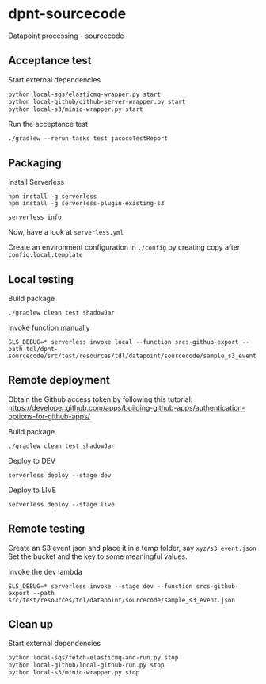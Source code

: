 # dpnt-sourcecode
Datapoint processing - sourcecode

## Acceptance test

Start external dependencies
```bash
python local-sqs/elasticmq-wrapper.py start
python local-github/github-server-wrapper.py start
python local-s3/minio-wrapper.py start
```

Run the acceptance test

```
./gradlew --rerun-tasks test jacocoTestReport
```


## Packaging

Install Serverless
```
npm install -g serverless
npm install -g serverless-plugin-existing-s3

serverless info
```

Now, have a look at `serverless.yml`

Create an environment configuration in `./config` by creating copy after `config.local.template`

## Local testing

Build package
```
./gradlew clean test shadowJar
```

Invoke function manually
```
SLS_DEBUG=* serverless invoke local --function srcs-github-export --path tdl/dpnt-sourcecode/src/test/resources/tdl/datapoint/sourcecode/sample_s3_event.json
```

## Remote deployment

Obtain the Github access token by following this tutorial:
https://developer.github.com/apps/building-github-apps/authentication-options-for-github-apps/

Build package
```
./gradlew clean test shadowJar
```

Deploy to DEV
```
serverless deploy --stage dev
```

Deploy to LIVE
```
serverless deploy --stage live
```

## Remote testing

Create an S3 event json and place it in a temp folder, say `xyz/s3_event.json`
Set the bucket and the key to some meaningful values.

Invoke the dev lambda

```
SLS_DEBUG=* serverless invoke --stage dev --function srcs-github-export --path src/test/resources/tdl/datapoint/sourcecode/sample_s3_event.json
```



## Clean up

Start external dependencies
```bash
python local-sqs/fetch-elasticmq-and-run.py stop
python local-github/local-github-run.py stop
python local-s3/minio-wrapper.py stop
```